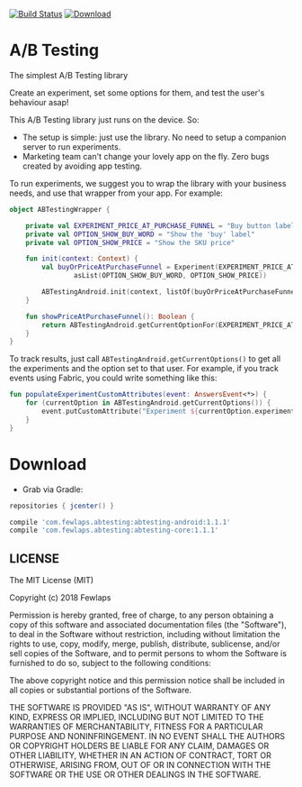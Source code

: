 [![Build Status](https://travis-ci.org/Fewlaps/AB-Testing.svg?branch=master)](https://travis-ci.org/Fewlaps/AB-Testing)
[ ![Download](https://api.bintray.com/packages/fewlaps/maven/abtesting-android/images/download.svg) ](https://bintray.com/fewlaps/maven/abtesting-android/_latestVersion)

# A/B Testing
The simplest A/B Testing library

Create an experiment, set some options for them, and test the user's behaviour asap!

This A/B Testing library just runs on the device. So:
- The setup is simple: just use the library. No need to setup a companion server to run experiments.
- Marketing team can't change your lovely app on the fly. Zero bugs created by avoiding app testing.

To run experiments, we suggest you to wrap the library with your business needs, and use that wrapper from your app. For example:

```kotlin
object ABTestingWrapper {

    private val EXPERIMENT_PRICE_AT_PURCHASE_FUNNEL = "Buy button label in the 'Be PRO' onboarding"
    private val OPTION_SHOW_BUY_WORD = "Show the 'buy' label"
    private val OPTION_SHOW_PRICE = "Show the SKU price"

    fun init(context: Context) {
        val buyOrPriceAtPurchaseFunnel = Experiment(EXPERIMENT_PRICE_AT_PURCHASE_FUNNEL,
                asList(OPTION_SHOW_BUY_WORD, OPTION_SHOW_PRICE))

        ABTestingAndroid.init(context, listOf(buyOrPriceAtPurchaseFunnel))
    }

    fun showPriceAtPurchaseFunnel(): Boolean {
        return ABTestingAndroid.getCurrentOptionFor(EXPERIMENT_PRICE_AT_PURCHASE_FUNNEL) == OPTION_SHOW_PRICE
    }
}
```

To track results, just call `ABTestingAndroid.getCurrentOptions()` to get all the experiments and the option set to that user. For example, if you track events using Fabric, you could write something like this:

```kotlin
fun populateExperimentCustomAttributes(event: AnswersEvent<*>) {
    for (currentOption in ABTestingAndroid.getCurrentOptions()) {
        event.putCustomAttribute("Experiment ${currentOption.experiment}", currentOption.option)
    }
}
```

# Download

* Grab via Gradle:
```groovy
repositories { jcenter() }

compile 'com.fewlaps.abtesting:abtesting-android:1.1.1'
compile 'com.fewlaps.abtesting:abtesting-core:1.1.1'
```

## LICENSE ##

The MIT License (MIT)

Copyright (c) 2018 Fewlaps

Permission is hereby granted, free of charge, to any person obtaining a copy
of this software and associated documentation files (the "Software"), to deal
in the Software without restriction, including without limitation the rights
to use, copy, modify, merge, publish, distribute, sublicense, and/or sell
copies of the Software, and to permit persons to whom the Software is
furnished to do so, subject to the following conditions:

The above copyright notice and this permission notice shall be included in all
copies or substantial portions of the Software.

THE SOFTWARE IS PROVIDED "AS IS", WITHOUT WARRANTY OF ANY KIND, EXPRESS OR
IMPLIED, INCLUDING BUT NOT LIMITED TO THE WARRANTIES OF MERCHANTABILITY,
FITNESS FOR A PARTICULAR PURPOSE AND NONINFRINGEMENT. IN NO EVENT SHALL THE
AUTHORS OR COPYRIGHT HOLDERS BE LIABLE FOR ANY CLAIM, DAMAGES OR OTHER
LIABILITY, WHETHER IN AN ACTION OF CONTRACT, TORT OR OTHERWISE, ARISING FROM,
OUT OF OR IN CONNECTION WITH THE SOFTWARE OR THE USE OR OTHER DEALINGS IN THE
SOFTWARE.
